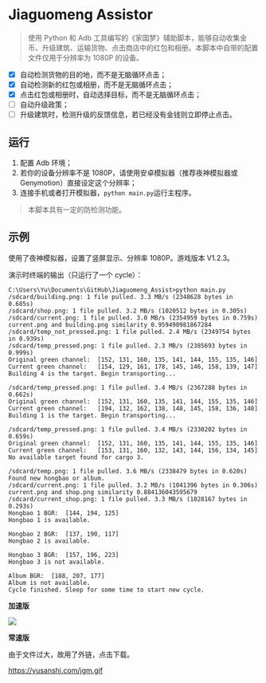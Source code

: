 # Jiaguomeng Assistor

> 使用 Python 和 Adb 工具编写的《家国梦》辅助脚本，能够自动收集金币、升级建筑、运输货物、点击商店中的红包和相册。本脚本中自带的配置文件仅用于分辨率为 1080P 的设备。


- [x] 自动检测货物的目的地，而不是无脑循环点击；
- [x] 自动检测新的红包或相册，而不是无脑循环点击；
- [x] 点击红包或相册时，自动选择目标，而不是无脑循环点击；
- [ ] 自动升级政策；
- [ ] 升级建筑时，检测升级的反馈信息，若已经没有金钱则立即停止点击。

## 运行

1. 配置 Adb 环境；
2. 若你的设备分辨率不是 1080P，请使用安卓模拟器（推荐夜神模拟器或 Genymotion）直接设定这个分辨率；
3. 连接手机或者打开模拟器，`python main.py`运行主程序。

> 本脚本具有一定的防检测功能。

## 示例

使用了夜神模拟器，设置了竖屏显示、分辨率 1080P。游戏版本 V1.2.3。

演示时终端的输出（只运行了一个 cycle）：

```
C:\Users\Yu\Documents\GitHub\Jiaguomeng_Assist>python main.py
/sdcard/building.png: 1 file pulled. 3.3 MB/s (2348628 bytes in 0.685s)
/sdcard/shop.png: 1 file pulled. 3.2 MB/s (1020512 bytes in 0.305s)
/sdcard/current.png: 1 file pulled. 3.0 MB/s (2354959 bytes in 0.759s)
current.png and building.png similarity 0.959490981867284
/sdcard/temp_not_pressed.png: 1 file pulled. 2.4 MB/s (2349754 bytes in 0.939s)
/sdcard/temp_pressed.png: 1 file pulled. 2.3 MB/s (2385693 bytes in 0.999s)
Original green channel:  [152, 131, 160, 135, 141, 144, 155, 135, 146]
Current green channel:   [154, 129, 161, 178, 145, 146, 158, 139, 147]
Building 4 is the target. Begin transporting...

/sdcard/temp_pressed.png: 1 file pulled. 3.4 MB/s (2367288 bytes in 0.662s)
Original green channel:  [152, 131, 160, 135, 141, 144, 155, 135, 146]
Current green channel:   [194, 132, 162, 138, 148, 145, 158, 136, 148]
Building 1 is the target. Begin transporting...

/sdcard/temp_pressed.png: 1 file pulled. 3.4 MB/s (2330202 bytes in 0.659s)
Original green channel:  [152, 131, 160, 135, 141, 144, 155, 135, 146]
Current green channel:   [153, 131, 160, 132, 143, 144, 156, 134, 145]
No available target found for cargo 3.

/sdcard/temp.png: 1 file pulled. 3.6 MB/s (2338479 bytes in 0.620s)
Found new hongbao or album.
/sdcard/current.png: 1 file pulled. 3.2 MB/s (1041396 bytes in 0.306s)
current.png and shop.png similarity 0.884136043595679
/sdcard/current_shop.png: 1 file pulled. 3.3 MB/s (1028167 bytes in 0.293s)
Hongbao 1 BGR:  [144, 194, 125]
Hongbao 1 is available.

Hongbao 2 BGR:  [137, 190, 117]
Hongbao 2 is available.

Hongbao 3 BGR:  [157, 196, 223]
Hongbao 3 is not available.

Album BGR:  [188, 207, 177]
Album is not available.
Cycle finished. Sleep for some time to start new cycle.
```

**加速版**

![](img/accelerated.gif)

**常速版**

由于文件过大，故用了外链，点击下载。

https://yusanshi.com/jgm.gif
